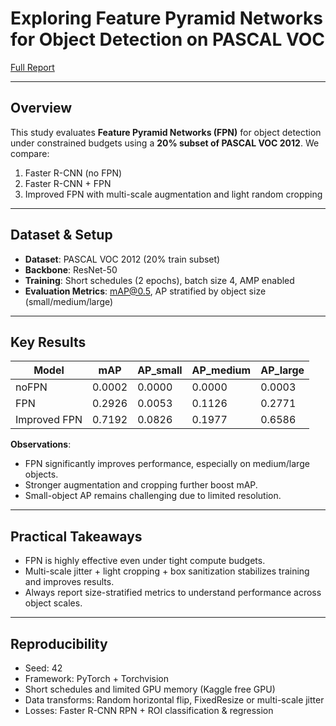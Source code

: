 

# Exploring Feature Pyramid Networks for Object Detection on PASCAL VOC

[Full Report](https://drive.google.com/file/d/15yTOebQcrX_n-U9fAkb6eqjYIHO8McLI/view?usp=sharing)

---

## Overview
This study evaluates **Feature Pyramid Networks (FPN)** for object detection under constrained budgets using a **20% subset of PASCAL VOC 2012**. We compare:

1. Faster R-CNN (no FPN)
2. Faster R-CNN + FPN
3. Improved FPN with multi-scale augmentation and light random cropping

---

## Dataset & Setup
- **Dataset**: PASCAL VOC 2012 (20% train subset)
- **Backbone**: ResNet-50
- **Training**: Short schedules (2 epochs), batch size 4, AMP enabled
- **Evaluation Metrics**: mAP@0.5, AP stratified by object size (small/medium/large)

---

## Key Results
| Model           | mAP  | AP_small | AP_medium | AP_large |
|-----------------|------|----------|-----------|----------|
| noFPN           | 0.0002 | 0.0000 | 0.0000   | 0.0003   |
| FPN             | 0.2926 | 0.0053 | 0.1126   | 0.2771   |
| Improved FPN    | 0.7192 | 0.0826 | 0.1977   | 0.6586   |

**Observations**:  
- FPN significantly improves performance, especially on medium/large objects.  
- Stronger augmentation and cropping further boost mAP.  
- Small-object AP remains challenging due to limited resolution.

---

## Practical Takeaways
- FPN is highly effective even under tight compute budgets.  
- Multi-scale jitter + light cropping + box sanitization stabilizes training and improves results.  
- Always report size-stratified metrics to understand performance across object scales.

---

## Reproducibility
- Seed: 42  
- Framework: PyTorch + Torchvision  
- Short schedules and limited GPU memory (Kaggle free GPU)  
- Data transforms: Random horizontal flip, FixedResize or multi-scale jitter  
- Losses: Faster R-CNN RPN + ROI classification & regression
